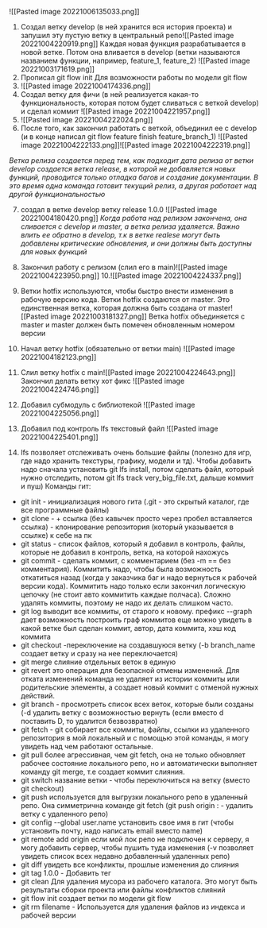 ![[Pasted image 20221006135033.png]]
1. Создал ветку develop (в ней хранится вся история проекта)  и запушил эту пустую ветку в центральный репо![[Pasted image 20221004220919.png]]
Каждая новая функция разрабатывается в новой ветке. Потом она вливается в develop (ветки называются названием функции, например, feature_1, feature_2)
![[Pasted image 20221003171619.png]]
2. Прописал git flow init Для возможности работы по модели git flow
3. ![[Pasted image 20221004174336.png]]
4. Создал ветку для фичи (в ней реализуется какая-то функциональность, которая потом будет сливаться с веткой develop) и сделал коммит ![[Pasted image 20221004221957.png]]
5. ![[Pasted image 20221004222024.png]]
6. После того, как закончил работать с веткой, объединил ее с develop (и в конце написал git flow feature finish feature_branch_1) ![[Pasted image 20221004222133.png]]![[Pasted image 20221004222319.png]]

*Ветка релиза создается перед тем, как подходит дата релиза от ветки develop создается ветка release, в которой не добавляется новых функций, проводится только отладка багов и создание документации. В это время одна команда готовит текущий релиз, а другая работает над другой функциональностью*

7. создал в ветке develop ветку release 1.0.0 ![[Pasted image 20221004180420.png]]
*Когда работа над релизом закончена, она сливается с develop и master, а ветка релиза удаляется. Важно влить ее обратно в develop, т.к в ветке realese могут быть добавлены критические обновления, и они должны быть доступны для новых функций*

8. Закончил работу с релизом (слил его в main)![[Pasted image 20221004223950.png]]
10.![[Pasted image 20221004224337.png]] 
11. Ветки hotfix используются, чтобы быстро внести изменения в рабочую версию кода. Ветки hotfix создаются от master. Это единственная ветка, которая должна быть создана от master![[Pasted image 20221003181327.png]]
Ветка hotfix объединяется с master и master должен быть помечен обновленным номером версии
11. Начал ветку hotfix (обязательно от ветки main) ![[Pasted image 20221004182123.png]]
12. Слил ветку hotfix с main![[Pasted image 20221004224643.png]]
	Закончил делать ветку хот фикс ![[Pasted image 20221004224746.png]]

13. Добавил субмодуль с библиотекой ![[Pasted image 20221004225056.png]]
14. Добавил под контроль lfs текстовый файл ![[Pasted image 20221004225401.png]]
15. lfs позволяет отслеживать очень большие файлы (полезно для игр, где надо хранить текстуры, графику, модели и тд). Чтобы добавить надо сначала установить git lfs install, потом сделать файл, который нужно отследить, потом git lfs track very_big_file.txt, дальше коммит и пуш)
Команды гит:
- git init - инициализация нового гита (.git - это скрытый каталог, где все программные файлы)
- git clone - + ссылка (без кавычек просто через пробел вставляется ссылка) - клонирование репозитория (который указывается в ссылке) к себе на пк
- git status - список файлов, который я добавил в контроль, файлы, которые не добавил в контроль, ветка, на которой нахожусь
- git commit - сделать коммит, с комментарием (без -m == без комментария). Коммитить надо, чтобы была возможность откатиться назад (когда у заказчика баг и надо вернуться к рабочей версии кода). Коммитить надо только если закончил логическую цепочку (не стоит авто коммитить каждые полчаса). Сложно удалять коммиты, поэтому не надо их делать слишком часто.
- git log выводит все коммиты, от старого к новому.  префикс --graph дает возможность построить граф коммитов еще можно увидеть в какой ветке был сделан коммит, автор, дата коммита, хэш код коммита
- git checkout -переключение на создавшуюся ветку (-b branch_name создает ветку и сразу на нее переключается)
- git merge слияние отдельных веток в единую
- git revert это операция для безопасной отмены изменений. Для отката изменений команда не удаляет из истории коммиты или родительские элементы, a создает новый коммит с отменой нужных действий.
- git branch - просмотреть список всех веток, которые были созданы (-d удалить ветку с возможностью вернуть (если вместо d поставить D, то удалится безвозвратно)
- git fetch - git собирает все коммиты, файлы, ссылки из удаленного репозитория в мой локальный и с помощью этой команды, я могу увидеть над чем работают остальные.
- git pull более агрессивная, чем git fetch, она не только обновляет рабочее состояние локального репо, но и автоматически выполняет команду git merge, т.е создает коммит слияния.
- git switch название ветки - чтобы переключиться на ветку (вместо git checkout)
- git push используется для выгрузки локального репо в удаленный репо. Она симметрична команде git fetch (git push origin : - удалить ветку с удаленного репо)
- git config --global user.name  установить свое имя в гит (чтобы установить почту, надо написать email вместо name)
- git remote add origin если мой лок репо не подключен к серверу, я могу добавить сервер, чтобы пушить туда изменения (-v позволяет увидеть список всех недавно добавленный удаленных репо)
- git diff увидеть все конфликты, прошлые изменения до слияния
- git tag 1.0.0 - Добавить тег 
- git clean Для удаления мусора из рабочего каталога. Это могут быть результаты сборки проекта или файлы конфликтов слияний
- git flow init создает ветки по модели git flow
- git rm filename - Используется для удаления файлов из индекса и рабочей версии